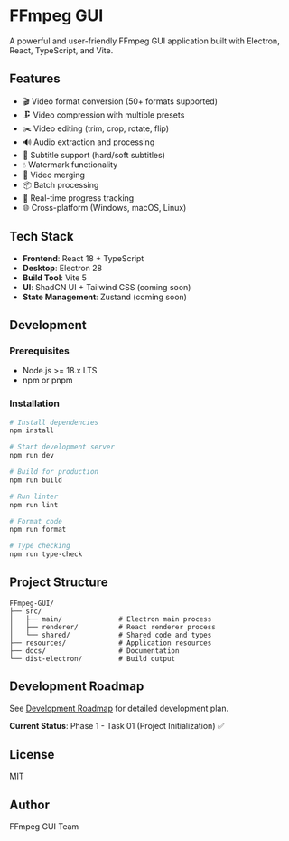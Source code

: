 # FFmpeg GUI

A powerful and user-friendly FFmpeg GUI application built with Electron, React, TypeScript, and Vite.

## Features

- 🎬 Video format conversion (50+ formats supported)
- 🗜️ Video compression with multiple presets
- ✂️ Video editing (trim, crop, rotate, flip)
- 🔊 Audio extraction and processing
- 📝 Subtitle support (hard/soft subtitles)
- 💧 Watermark functionality
- 🔗 Video merging
- 📦 Batch processing
- 🚀 Real-time progress tracking
- 🌐 Cross-platform (Windows, macOS, Linux)

## Tech Stack

- **Frontend**: React 18 + TypeScript
- **Desktop**: Electron 28
- **Build Tool**: Vite 5
- **UI**: ShadCN UI + Tailwind CSS (coming soon)
- **State Management**: Zustand (coming soon)

## Development

### Prerequisites

- Node.js >= 18.x LTS
- npm or pnpm

### Installation

```bash
# Install dependencies
npm install

# Start development server
npm run dev

# Build for production
npm run build

# Run linter
npm run lint

# Format code
npm run format

# Type checking
npm run type-check
```

## Project Structure

```
FFmpeg-GUI/
├── src/
│   ├── main/              # Electron main process
│   ├── renderer/          # React renderer process
│   └── shared/            # Shared code and types
├── resources/             # Application resources
├── docs/                  # Documentation
└── dist-electron/         # Build output
```

## Development Roadmap

See [Development Roadmap](docs/plan01/plan-development-roadmap.md) for detailed development plan.

**Current Status**: Phase 1 - Task 01 (Project Initialization) ✅

## License

MIT

## Author

FFmpeg GUI Team
